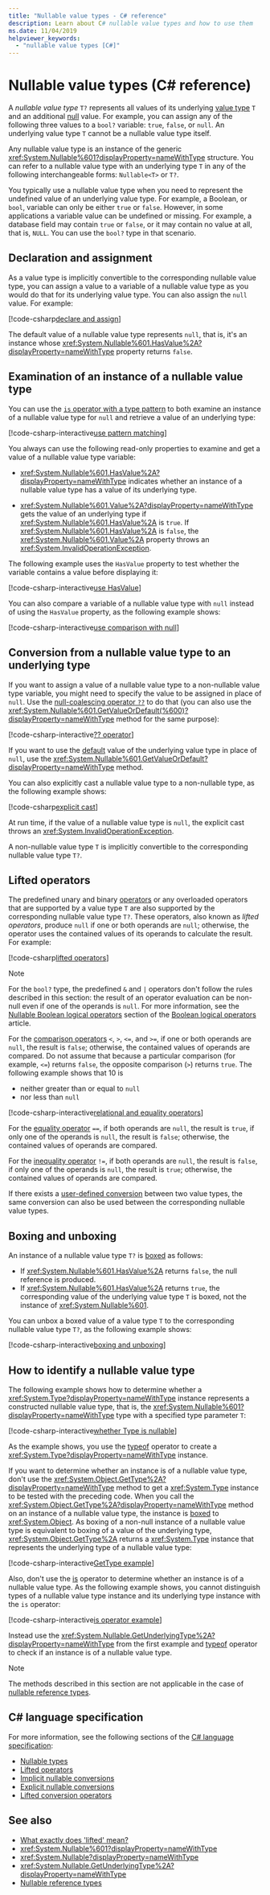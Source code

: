 ```yaml
---
title: "Nullable value types - C# reference"
description: Learn about C# nullable value types and how to use them
ms.date: 11/04/2019
helpviewer_keywords: 
  - "nullable value types [C#]"
---
```

# Nullable value types (C# reference)

A *nullable value type* `T?` represents all values of its underlying [value type](value-types.md) `T` and an additional [null](../keywords/null.md) value. For example, you can assign any of the following three values to a `bool?` variable: `true`, `false`, or `null`. An underlying value type `T` cannot be a nullable value type itself.

Any nullable value type is an instance of the generic <xref:System.Nullable%601?displayProperty=nameWithType> structure. You can refer to a nullable value type with an underlying type `T` in any of the following interchangeable forms: `Nullable<T>` or `T?`.

You typically use a nullable value type when you need to represent the undefined value of an underlying value type. For example, a Boolean, or `bool`, variable can only be either `true` or `false`. However, in some applications a variable value can be undefined or missing. For example, a database field may contain `true` or `false`, or it may contain no value at all, that is, `NULL`. You can use the `bool?` type in that scenario.

## Declaration and assignment

As a value type is implicitly convertible to the corresponding nullable value type, you can assign a value to a variable of a nullable value type as you would do that for its underlying value type. You can also assign the `null` value. For example:

[!code-csharp[declare and assign](snippets/shared/NullableValueTypes.cs#Declaration)]

The default value of a nullable value type represents `null`, that is, it's an instance whose <xref:System.Nullable%601.HasValue%2A?displayProperty=nameWithType> property returns `false`.

## Examination of an instance of a nullable value type

You can use the [`is` operator with a type pattern](../operators/type-testing-and-cast.md#type-testing-with-pattern-matching) to both examine an instance of a nullable value type for `null` and retrieve a value of an underlying type:

[!code-csharp-interactive[use pattern matching](snippets/shared/NullableValueTypes.cs#PatternMatching)]

You always can use the following read-only properties to examine and get a value of a nullable value type variable:

- <xref:System.Nullable%601.HasValue%2A?displayProperty=nameWithType> indicates whether an instance of a nullable value type has a value of its underlying type.

- <xref:System.Nullable%601.Value%2A?displayProperty=nameWithType> gets the value of an underlying type if <xref:System.Nullable%601.HasValue%2A> is `true`. If <xref:System.Nullable%601.HasValue%2A> is `false`, the <xref:System.Nullable%601.Value%2A> property throws an <xref:System.InvalidOperationException>.

The following example uses the `HasValue` property to test whether the variable contains a value before displaying it:

[!code-csharp-interactive[use HasValue](snippets/shared/NullableValueTypes.cs#HasValue)]

You can also compare a variable of a nullable value type with `null` instead of using the `HasValue` property, as the following example shows:

[!code-csharp-interactive[use comparison with null](snippets/shared/NullableValueTypes.cs#CompareWithNull)]

## Conversion from a nullable value type to an underlying type

If you want to assign a value of a nullable value type to a non-nullable value type variable, you might need to specify the value to be assigned in place of `null`. Use the [null-coalescing operator `??`](../operators/null-coalescing-operator.md) to do that (you can also use the <xref:System.Nullable%601.GetValueOrDefault(%600)?displayProperty=nameWithType> method for the same purpose):

[!code-csharp-interactive[?? operator](snippets/shared/NullableValueTypes.cs#NullCoalescing)]

If you want to use the [default](default-values.md) value of the underlying value type in place of `null`, use the <xref:System.Nullable%601.GetValueOrDefault?displayProperty=nameWithType> method.

You can also explicitly cast a nullable value type to a non-nullable type, as the following example shows:

[!code-csharp[explicit cast](snippets/shared/NullableValueTypes.cs#Cast)]

At run time, if the value of a nullable value type is `null`, the explicit cast throws an <xref:System.InvalidOperationException>.

A non-nullable value type `T` is implicitly convertible to the corresponding nullable value type `T?`.

## Lifted operators

The predefined unary and binary [operators](../operators/index.md) or any overloaded operators that are supported by a value type `T` are also supported by the corresponding nullable value type `T?`. These operators, also known as *lifted operators*, produce `null` if one or both operands are `null`; otherwise, the operator uses the contained values of its operands to calculate the result. For example:

[!code-csharp[lifted operators](snippets/shared/NullableValueTypes.cs#LiftedOperator)]

> [!NOTE]
> For the `bool?` type, the predefined `&` and `|` operators don't follow the rules described in this section: the result of an operator evaluation can be non-null even if one of the operands is `null`. For more information, see the [Nullable Boolean logical operators](../operators/boolean-logical-operators.md#nullable-boolean-logical-operators) section of the [Boolean logical operators](../operators/boolean-logical-operators.md) article.

For the [comparison operators](../operators/comparison-operators.md) `<`, `>`, `<=`, and `>=`, if one or both operands are `null`, the result is `false`; otherwise, the contained values of operands are compared. Do not assume that because a particular comparison (for example, `<=`) returns `false`, the opposite comparison (`>`) returns `true`. The following example shows that 10 is

- neither greater than or equal to `null`
- nor less than `null`

[!code-csharp-interactive[relational and equality operators](snippets/shared/NullableValueTypes.cs#ComparisonOperators)]

For the [equality operator](../operators/equality-operators.md#equality-operator-) `==`, if both operands are `null`, the result is `true`, if only one of the operands is `null`, the result is `false`; otherwise, the contained values of operands are compared.

For the [inequality operator](../operators/equality-operators.md#inequality-operator-) `!=`, if both operands are `null`, the result is `false`, if only one of the operands is `null`, the result is `true`; otherwise, the contained values of operands are compared.

If there exists a [user-defined conversion](../operators/user-defined-conversion-operators.md) between two value types, the same conversion can also be used between the corresponding nullable value types.

## Boxing and unboxing

An instance of a nullable value type `T?` is [boxed](../../programming-guide/types/boxing-and-unboxing.md) as follows:

- If <xref:System.Nullable%601.HasValue%2A> returns `false`, the null reference is produced.
- If <xref:System.Nullable%601.HasValue%2A> returns `true`, the corresponding value of the underlying value type `T` is boxed, not the instance of <xref:System.Nullable%601>.

You can unbox a boxed value of a value type `T` to the corresponding nullable value type `T?`, as the following example shows:

[!code-csharp-interactive[boxing and unboxing](snippets/shared/NullableValueTypes.cs#Boxing)]

## How to identify a nullable value type

The following example shows how to determine whether a <xref:System.Type?displayProperty=nameWithType> instance represents a constructed nullable value type, that is, the <xref:System.Nullable%601?displayProperty=nameWithType> type with a specified type parameter `T`:

[!code-csharp-interactive[whether Type is nullable](snippets/shared/NullableValueTypes.cs#IsTypeNullable)]

As the example shows, you use the [typeof](../operators/type-testing-and-cast.md#typeof-operator) operator to create a <xref:System.Type?displayProperty=nameWithType> instance.

If you want to determine whether an instance is of a nullable value type, don't use the <xref:System.Object.GetType%2A?displayProperty=nameWithType> method to get a <xref:System.Type> instance to be tested with the preceding code. When you call the <xref:System.Object.GetType%2A?displayProperty=nameWithType> method on an instance of a nullable value type, the instance is [boxed](#boxing-and-unboxing) to <xref:System.Object>. As boxing of a non-null instance of a nullable value type is equivalent to boxing of a value of the underlying type, <xref:System.Object.GetType%2A> returns a <xref:System.Type> instance that represents the underlying type of a nullable value type:

[!code-csharp-interactive[GetType example](snippets/shared/NullableValueTypes.cs#GetType)]

Also, don't use the [is](../operators/type-testing-and-cast.md#is-operator) operator to determine whether an instance is of a nullable value type. As the following example shows, you cannot distinguish types of a nullable value type instance and its underlying type instance with the `is` operator:

[!code-csharp-interactive[is operator example](snippets/shared/NullableValueTypes.cs#IsOperator)]

Instead use the <xref:System.Nullable.GetUnderlyingType%2A?displayProperty=nameWithType> from the first example and [typeof](../operators/type-testing-and-cast.md#typeof-operator) operator to check if an instance is of a nullable value type.

> [!NOTE]
> The methods described in this section are not applicable in the case of [nullable reference types](nullable-reference-types.md).

## C# language specification

For more information, see the following sections of the [C# language specification](~/_csharpstandard/standard/README.md):

- [Nullable types](~/_csharpstandard/standard/types.md#8312-nullable-value-types)
- [Lifted operators](~/_csharpstandard/standard/expressions.md#1248-lifted-operators)
- [Implicit nullable conversions](~/_csharpstandard/standard/conversions.md#1026-implicit-nullable-conversions)
- [Explicit nullable conversions](~/_csharpstandard/standard/conversions.md#1034-explicit-nullable-conversions)
- [Lifted conversion operators](~/_csharpstandard/standard/conversions.md#1062-lifted-conversions)

## See also

- [What exactly does 'lifted' mean?](/archive/blogs/ericlippert/what-exactly-does-lifted-mean)
- <xref:System.Nullable%601?displayProperty=nameWithType>
- <xref:System.Nullable?displayProperty=nameWithType>
- <xref:System.Nullable.GetUnderlyingType%2A?displayProperty=nameWithType>
- [Nullable reference types](nullable-reference-types.md)
